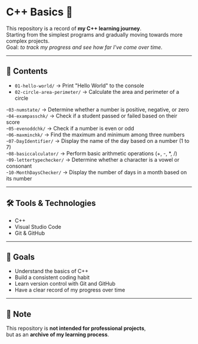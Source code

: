 # C++ Basics 🚀

This repository is a record of **my C++ learning journey**.  
Starting from the simplest programs and gradually moving towards more complex projects.  
Goal: *to track my progress and see how far I’ve come over time.*

---

## 📂 Contents

- `01-hello-world/` → Print "Hello World" to the console
- `02-circle-area-perimeter/` → Calculate the area and perimeter of a circle

-`03-numstate/` → Determine whether a number is positive, negative, or zero  
-`04-exampasschk/` → Check if a student passed or failed based on their score  
-`05-evenoddchk/` → Check if a number is even or odd  
-`06-maxminchk/` → Find the maximum and minimum among three numbers  
-`07-DayIdentifier/` → Display the name of the day based on a number (1 to 7)  
-`08-basiccalculator/` → Perform basic arithmetic operations (+, -, *, /)  
-`09-lettertypechecker/` → Determine whether a character is a vowel or consonant  
-`10-MonthDaysChecker/` → Display the number of days in a month based on its number


---

## 🛠 Tools & Technologies
- C++  
- Visual Studio Code 
- Git & GitHub  

---

## 🎯 Goals
- Understand the basics of C++  
- Build a consistent coding habit  
- Learn version control with Git and GitHub  
- Have a clear record of my progress over time  

---

## 📌 Note
This repository is **not intended for professional projects**,  
but as an **archive of my learning process**.
